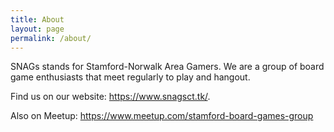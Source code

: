 ```yaml
---
title: About
layout: page
permalink: /about/
---
```

SNAGs stands for Stamford-Norwalk Area Gamers. We are a group of board game enthusiasts that meet regularly to play and 
hangout.  

Find us on our website: <https://www.snagsct.tk/>.

Also on Meetup: <https://www.meetup.com/stamford-board-games-group>